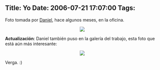 Title: Yo
Date: 2006-07-21 17:07:00
Tags: 
---
Foto tomada por <a target="_blank" href="http://www.damog.net/gallery/moblog/muchachito_site">Daniel</a>, hace algunos meses, en la oficina.

<p align="center"><img src="http://www.damog.net/files/pics/damog-ojos-pa-arriba.jpg"/></p>
<p align="left"><strong>Actualización</strong>: Daniel también puso en la galería del trabajo, esta foto que está aún más interesante:</p>
<p align="center"><img src="http://www.damog.net/files/pics/damog-santanero.jpg"/></p>
<p align="left">Verga. :) </p>
